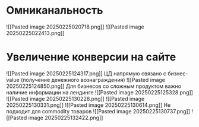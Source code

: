 # Омниканальность
![[Pasted image 20250225020718.png]]
![[Pasted image 20250225022413.png]]
# Увеличение конверсии на сайте
![[Pasted image 20250225124317.png]]
ЦД напрямую связано с бизнес-value (получение денежного вознаграждения)
![[Pasted image 20250225124850.png]]
Для бизнесов со сложным продуктом важно наличие информации на лендинге
![[Pasted image 20250225125328.png]]
![[Pasted image 20250225130228.png]]
![[Pasted image 20250225130331.png]]
![[Pasted image 20250225130614.png]]
Не подходит для commodity товаров
![[Pasted image 20250225130737.png]]
![[Pasted image 20250225132422.png]]




